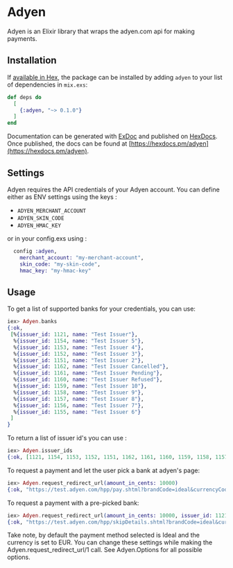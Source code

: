 # Adyen

Adyen is an Elixir library that wraps the adyen.com api for making
payments.

## Installation

If [available in Hex](https://hex.pm/docs/publish), the package can be installed
by adding `adyen` to your list of dependencies in `mix.exs`:

```elixir
def deps do
  [
    {:adyen, "~> 0.1.0"}
  ]
end
```

Documentation can be generated with [ExDoc](https://github.com/elixir-lang/ex_doc)
and published on [HexDocs](https://hexdocs.pm). Once published, the docs can
be found at [https://hexdocs.pm/adyen](https://hexdocs.pm/adyen).

## Settings
Adyen requires the API credentials of your Adyen account. You can define
either as ENV settings using the keys :
- `ADYEN_MERCHANT_ACCOUNT`
- `ADYEN_SKIN_CODE`
- `ADYEN_HMAC_KEY`

or in your config.exs using :

```elixir
  config :adyen,
    merchant_account: "my-merchant-account",
    skin_code: "my-skin-code",
    hmac_key: "my-hmac-key"
```

## Usage

To get a list of supported banks for your credentials, you can use:

```elixir
iex> Adyen.banks
{:ok,
 [%{issuer_id: 1121, name: "Test Issuer"},
  %{issuer_id: 1154, name: "Test Issuer 5"},
  %{issuer_id: 1153, name: "Test Issuer 4"},
  %{issuer_id: 1152, name: "Test Issuer 3"},
  %{issuer_id: 1151, name: "Test Issuer 2"},
  %{issuer_id: 1162, name: "Test Issuer Cancelled"},
  %{issuer_id: 1161, name: "Test Issuer Pending"},
  %{issuer_id: 1160, name: "Test Issuer Refused"},
  %{issuer_id: 1159, name: "Test Issuer 10"},
  %{issuer_id: 1158, name: "Test Issuer 9"},
  %{issuer_id: 1157, name: "Test Issuer 8"},
  %{issuer_id: 1156, name: "Test Issuer 7"},
  %{issuer_id: 1155, name: "Test Issuer 6"}
 ]
}
```

To return a list of issuer id's you can use :

```elixir
iex> Adyen.issuer_ids
{:ok, [1121, 1154, 1153, 1152, 1151, 1162, 1161, 1160, 1159, 1158, 1157, 1156, 1155]}
```

To request a payment and let the user pick a bank at adyen's page:

```elixir
iex> Adyen.request_redirect_url(amount_in_cents: 10000)
{:ok, "https://test.adyen.com/hpp/pay.shtml?brandCode=ideal&currencyCode=EUR&merchantAccount=BondsPlatform&merchantReference=64b6785d-3bfc-4df5-98f4-9ee6c122e48a&merchantSig=wtrHpjhykN5lIBkMKscOh6%2BgBJbJTtHRQGGJF86oZbw%3D&paymentAmount=10000&sessionValidity=2017-10-03T13%3A30%3A18%2B00%3A00&skinCode=Y5mxfUVI"}
```

To request a payment with a pre-picked bank:
```elixir
iex> Adyen.request_redirect_url(amount_in_cents: 10000, issuer_id: 1121)
{:ok, "https://test.adyen.com/hpp/skipDetails.shtml?brandCode=ideal&currencyCode=EUR&issuerId=1121&merchantAccount=BondsPlatform&merchantReference=08b69494-97fa-41c2-a637-fcdebf53bf55&merchantSig=1B6ahlrK7nQc11oQxy9w2FU9N8HPRJL1YezDDxP5BZg%3D&paymentAmount=10000&sessionValidity=2017-10-03T13%3A32%3A07%2B00%3A00&skinCode=Y5mxfUVI"}
```

Take note, by default the payment method selected is Ideal and the
currency is set to EUR. You can change these settings while making the
Adyen.request_redirect_url/1 call. See Adyen.Options for all possible options.

